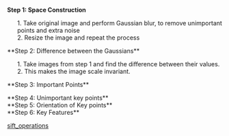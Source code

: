 **Step 1: Space Construction**<br>
<ol>
  1. Take original image and perform Gaussian blur, to remove unimportant points and extra noise<br>
  2. Resize the image and repeat the process<br>
</ol>
**Step 2: Difference between the Gaussians**<br>
<ol>
  1. Take images from step 1 and find the difference between their values.<br>
  2. This makes the image scale invariant.<br>
</ol>
**Step 3: Important Points**<br>
<ol>
</ol>
**Step 4: Unimportant key points**<br>
**Step 5: Orientation of Key points**<br>
**Step 6: Key Features**<br>

[sift_operations](https://github.com/madhuragandhe/Image_Processing/blob/master/MachineLearning_Concepts/SIFT/sift_operations.py)
